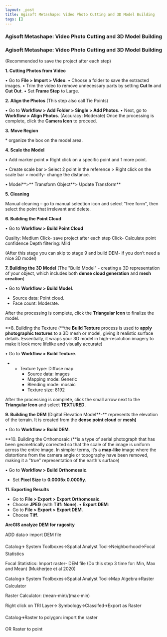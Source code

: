 ```yaml
---
layout: _post
title: Agisoft Metashape: Video Photo Cutting and 3D Model Building
tags: []
---
```


### Agisoft Metashape: Video Photo Cutting and 3D Model Building
### Agisoft Metashape: Video Photo Cutting and 3D Model Building

(Recommended to save the project after each step)

**1\. Cutting Photos from Video**

• Go to **File > Import > Video**.
• Choose a folder to save the extracted images.
• Trim the video to remove unnecessary parts by setting **Cut In** and **Cut Out**.
• Set **Frame Step** to Large.

**2\. Align the Photos** (This step also call Tie Points)

• Go to **Workflow > Add Folder > Single > Add Photos**.
• Next, go to **Workflow > Align Photos**. (Accuracy: Moderate) Once the processing is complete, click the **Camera Icon** to proceed.

**3.** **Move Region**

\* organize the box on the model area.

**4\. Scale the Model**

• Add marker point **>** Right click on a specific point and 1 more point.

• Create scale bar **>** Select 2 point in the reference > Right click on the scale bar > modify- change the distance.

• Model**\>** Transform Object**\> Update Transform**

**5\. Cleaning**

Manual cleaning – go to manual selection icon and select "free form", then select the point that irrelevant and delete.

**6\. Building the Point Cloud**

• Go to **Workflow > Build Point Cloud**

Quality: Medium
Click- save project after each step
Click- Calculate point confidence
Depth filtering: Mild

(After this stage you can skip to stage 9 and build DEM- if you don’t need a nice 3D model)

**7\. Building the 3D Model** (The "Build Model" - creating a 3D representation of your object, which includes both **dense cloud generation** and **mesh creation**)

• Go to **Workflow > Build Model**.

- Source data: Point cloud.
- Face count: Moderate.

After the processing is complete, click the **Triangular Icon** to finalize the model.

**8\. Building the Texture (**the **Build Texture** process is used to **apply photographic textures** to a 3D mesh or model, giving it realistic surface details. Essentially, it wraps your 3D model in high-resolution imagery to make it look more lifelike and visually accurate)

• Go to **Workflow > Build Texture**.

- - Texture type: Diffuse map
    - Source data: images
    - Mapping mode: Generic
    - Blending mode: mosaic
    - Texture size: 8192

After the processing is complete, click the small arrow next to the **Triangular Icon** and select **TEXTURED**.

**9\. Building the DEM** (Digital Elevation Model**\-** represents the elevation of the terrain. It is created from the **dense point cloud** or **mesh)**

• Go to **Workflow > Build DEM**.

**10\. Building the Orthomosaic (**is a type of aerial photograph that has been geometrically corrected so that the scale of the image is uniform across the entire image. In simpler terms, it’s a **map-like** image where the distortions from the camera angle or topography have been removed, making it a "true" representation of the earth's surface)

• Go to **Workflow > Build Orthomosaic**.

- Set **Pixel Size** to **0.0005x 0.0005y**.

**11\. Exporting Results**

- Go to **File > Export > Export Orthomosaic**.
- Choose **JPEG** (with **Tiff: None**).
    • **Export DEM**:
- Go to **File > Export > Export DEM**.
- Choose **Tiff**.

**ArcGIS analyze DEM for rugosity**

ADD data🡪 import DEM file

Catalog🡪 System Toolboxes🡪Spatial Analyst Tool🡪Neighborhood🡪Focal Statistics

Focal Statistics: Import raster- DEM file (Do this step 3 time for: Min, Max and Mean) (Mukherjee et al 2020)

Catalog🡪 System Toolboxes🡪Spatial Analyst Tool🡪Map Algebra🡪Raster Calculator

Raster Calculator: (mean-min)/(max-min)

Right click on TRI Layer🡪 Symbology🡪Classifed🡪Export as Raster

Catalog🡪Raster to polygon: import the raster

OR Raster to point
